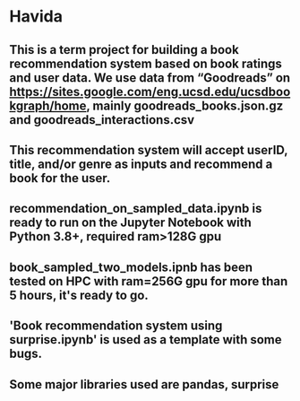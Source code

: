 # Havida

## This is a term project for building a book recommendation system based on book ratings and user data. We use data from “Goodreads” on https://sites.google.com/eng.ucsd.edu/ucsdbookgraph/home, mainly goodreads_books.json.gz and goodreads_interactions.csv

## This recommendation system will accept userID, title, and/or genre as inputs and recommend a book for the user.

## recommendation_on_sampled_data.ipynb is ready to run on the Jupyter Notebook with Python 3.8+, required ram>128G gpu

## book_sampled_two_models.ipnb has been tested on HPC with ram=256G gpu for more than 5 hours, it's ready to go.

## 'Book recommendation system using surprise.ipynb' is used as a template with some bugs.

## Some major libraries used are pandas, surprise
